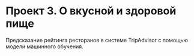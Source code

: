 # Проект 3. О вкусной и здоровой пище
Предсказание рейтинга ресторанов в системе TripAdvisor с помощью модели машинного обучения.
